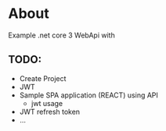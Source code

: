 # About

Example .net core 3 WebApi with 

## TODO:
* Create Project
* JWT
* Sample SPA application (REACT) using API
  * jwt usage
* JWT refresh token
* ...
